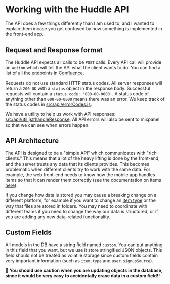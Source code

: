 # Working with the Huddle API
The API does a few things differently than I am used to, and I wanted to explain them incase you get confused by how something is implemented in the front-end app.

## Request and Response format
The Huddle API expects all calls to be `POST` calls. Every API call will provide an `action` which will tell the API what the client wants to do. You can find a list of all the endpoints [in Confluence](https://confluence.drfirst.com/display/PH/Huddle+backend+API+Spec).

Requests do not use standard HTTP status codes. All server responses will return a `200 OK` with a `status` object in the response body. Successful requests will contain a `status.code: '000-00-0000'`. A status code of anything other than `000-00-0000` means there was an error. We keep track of the status codes in [src/api/errorCodes.js](../src/api/errorCodes.js).

We have a utility to help us work with API responses: [src/api/util.js#handleResponse](../src/api/util.js). All API errors will also be sent to mixpanel so that we can see when errors happen.

## API Architecture
The API is designed to be a "simple API" which communicates with "rich clients." This means that a lot of the heavy lifting is done by the front-end, and the server trusts any data that its clients provides. This becomes problematic when different clients try to work with the same data. For example, the web front-end needs to know how the mobile app handles items so that it can render them correctly (see the documentation on items [here](./items.md)). 

If you change how data is stored you may cause a breaking change on a different platform; for example if you want to change an [item type](../src/screen/Item/PickType/itemTypes.js) or the way that files are stored in folders. You may need to coordinate with different teams if you need to change the way our data is structured, or if you are adding any new data-related functionality.

## Custom Fields
All models in the DB have a string field named `custom`. You can put anything in this field that you want, but we use it store stringified JSON objects. This field should not be treated as volatile storage since custom fields contain very important information (such as `item.type` and `user.signupSource`). 

🚨 **You should use caution when you are updating objects in the database, since it would be very easy to accidentally erase data in a custom field!!**
